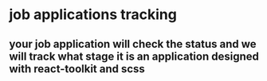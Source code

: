 # job applications tracking

## your job application will check the status and we will track what stage it is an application designed with react-toolkit and scss

![]()
